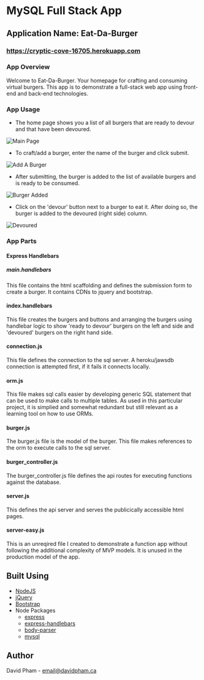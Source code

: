 # MySQL Full Stack App

## Application Name: **Eat-Da-Burger**

### https://cryptic-cove-16705.herokuapp.com

### App Overview

Welcome to Eat-Da-Burger. Your homepage for crafting and consuming virtual burgers. This app is to demonstrate a full-stack web app using front-end and back-end technologies.

### App Usage

- The home page shows you a list of all burgers that are ready to devour and that have been devoured.

![Main Page](https://takeawalk.github.io/eat-da-burger/public/img/main.PNG)

- To craft/add a burger, enter the name of the burger and click submit.

![Add A Burger](https://takeawalk.github.io/eat-da-burger/public/img/add.PNG)

- After submitting, the burger is added to the list of available burgers and is ready to be consumed.

![Burger Added](https://takeawalk.github.io/eat-da-burger/public/img/added.PNG)

- Click on the 'devour' button next to a burger to eat it. After doing so, the burger is added to the devoured (right side) column.

![Devoured](https://takeawalk.github.io/eat-da-burger/public/img/devour.PNG)

### **App Parts**

#### Express Handlebars

##### main.handlebars

This file contains the html scaffolding and defines the submission form to create a burger. It contains CDNs to jquery and bootstrap.

#### index.handlebars

This file creates the burgers and buttons and arranging the burgers using handlebar logic to show 'ready to devour' burgers on the left and side and 'devoured' burgers on the right hand side.

#### connection.js

This file defines the connection to the sql server. A heroku/jawsdb connection is attempted first, if it fails it connects locally.

#### orm.js

This file makes sql calls easier by developing generic SQL statement that can be used to make calls to multiple tables. As used in this particular project, it is simplied and somewhat redundant but still relevant as a learning tool on how to use ORMs.

#### burger.js

The burger.js file is the model of the burger. This file makes references to the orm to execute calls to the sql server.

#### burger_controller.js

The burger_controller.js file defines the api routes for executing functions against the database.

#### server.js

This defines the api server and serves the publicically accessible html pages.

#### server-easy.js

This is an unreqired file I created to demonstrate a function app without following the additional complexity of MVP models. It is unused in the production model of the app.

## Built Using

- [NodeJS](https://nodejs.org/en/)
- [jQuery](https://jquery.com/)
- [Bootstrap](https://getbootstrap.com/)
- Node Packages
  - [express](https://www.npmjs.com/package/express)
  - [express-handlebars](https://www.npmjs.com/package/express-handlebars)
  - [body-parser](https://www.npmjs.com/package/body-parser)
  - [mysql](https://www.npmjs.com/package/mysql)

## Author

David Pham - email@davidpham.ca
